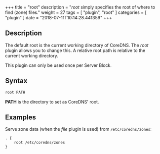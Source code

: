 +++
title = "root"
description = "*root* simply specifies the root of where to find (zone) files."
weight = 27
tags = [ "plugin", "root" ]
categories = [ "plugin" ]
date = "2018-07-11T10:14:28.441359"
+++

## Description

The default root is the current working directory of CoreDNS. The *root* plugin allows you to change
this. A relative root path is relative to the current working directory.

This plugin can only be used once per Server Block.

## Syntax

~~~ txt
root PATH
~~~

**PATH** is the directory to set as CoreDNS' root.

## Examples

Serve zone data (when the *file* plugin is used) from `/etc/coredns/zones`:

~~~ corefile
. {
    root /etc/coredns/zones
}
~~~
